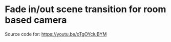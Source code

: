 # Fade in/out scene transition for room based camera
 Source code for: https://youtu.be/oTgOYcluBYM
